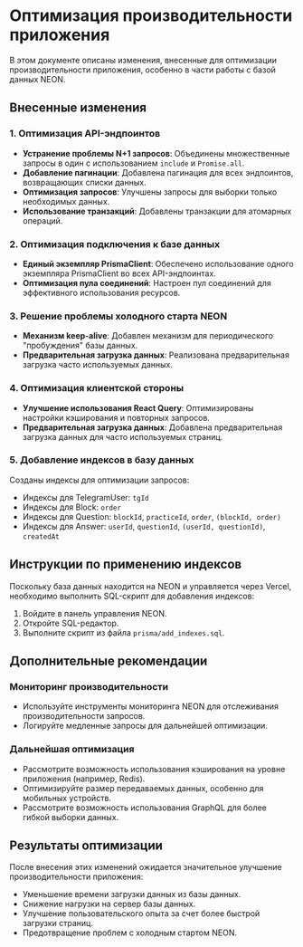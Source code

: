 # Оптимизация производительности приложения

В этом документе описаны изменения, внесенные для оптимизации производительности приложения, особенно в части работы с базой данных NEON.

## Внесенные изменения

### 1. Оптимизация API-эндпоинтов

- **Устранение проблемы N+1 запросов**: Объединены множественные запросы в один с использованием `include` и `Promise.all`.
- **Добавление пагинации**: Добавлена пагинация для всех эндпоинтов, возвращающих списки данных.
- **Оптимизация запросов**: Улучшены запросы для выборки только необходимых данных.
- **Использование транзакций**: Добавлены транзакции для атомарных операций.

### 2. Оптимизация подключения к базе данных

- **Единый экземпляр PrismaClient**: Обеспечено использование одного экземпляра PrismaClient во всех API-эндпоинтах.
- **Оптимизация пула соединений**: Настроен пул соединений для эффективного использования ресурсов.

### 3. Решение проблемы холодного старта NEON

- **Механизм keep-alive**: Добавлен механизм для периодического "пробуждения" базы данных.
- **Предварительная загрузка данных**: Реализована предварительная загрузка часто используемых данных.

### 4. Оптимизация клиентской стороны

- **Улучшение использования React Query**: Оптимизированы настройки кэширования и повторных запросов.
- **Предварительная загрузка данных**: Добавлена предварительная загрузка данных для часто используемых страниц.

### 5. Добавление индексов в базу данных

Созданы индексы для оптимизации запросов:

- Индексы для TelegramUser: `tgId`
- Индексы для Block: `order`
- Индексы для Question: `blockId`, `practiceId`, `order`, `(blockId, order)`
- Индексы для Answer: `userId`, `questionId`, `(userId, questionId)`, `createdAt`

## Инструкции по применению индексов

Поскольку база данных находится на NEON и управляется через Vercel, необходимо выполнить SQL-скрипт для добавления индексов:

1. Войдите в панель управления NEON.
2. Откройте SQL-редактор.
3. Выполните скрипт из файла `prisma/add_indexes.sql`.

## Дополнительные рекомендации

### Мониторинг производительности

- Используйте инструменты мониторинга NEON для отслеживания производительности запросов.
- Логируйте медленные запросы для дальнейшей оптимизации.

### Дальнейшая оптимизация

- Рассмотрите возможность использования кэширования на уровне приложения (например, Redis).
- Оптимизируйте размер передаваемых данных, особенно для мобильных устройств.
- Рассмотрите возможность использования GraphQL для более гибкой выборки данных.

## Результаты оптимизации

После внесения этих изменений ожидается значительное улучшение производительности приложения:

- Уменьшение времени загрузки данных из базы данных.
- Снижение нагрузки на сервер базы данных.
- Улучшение пользовательского опыта за счет более быстрой загрузки страниц.
- Предотвращение проблем с холодным стартом NEON. 